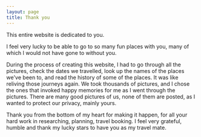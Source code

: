 ```yaml
---
layout: page
title: Thank you
---
```


This entire website is dedicated to you.

I feel very lucky to be able to go to so many fun places with you, many of which I would not have gone to without you.

During the process of creating this website, I had to go through all the pictures, check the dates we travelled,  look up the names of the places we've been to, and read the history of some of the places. It was like reliving those journeys again. We took thousands of pictures, and I chose the ones that invoked happy memories for me as I went through the pictures. There are many good pictures of us, none of them are posted, as I wanted to protect our privacy, mainly yours.  

Thank you from the bottom of my heart for making it happen, for all your hard work in researching, planning, travel booking. I feel very grateful, humble and thank my lucky stars to have you as my travel mate.









